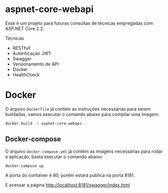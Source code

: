 # aspnet-core-webapi

Esse é um projeto para futuras consultas de técnicas empregadas com ASP.NET Core 2.2.

Técnicas

* RESTfull
* Autenticação JWT
* Swagger
* Versionamento de API
* Docker
* HealthCheck

# Docker

O arquivo `Dockerfile` já contém as instruções necessárias para serem buildadas, vamos executar o comando abaixo para compilar uma imagem.

```bash
docker build -t aspnet-core-webapi .
```

## Docker-compose

O arquivo `docker-compose.yml` já contém as imagens necessárias para rodar a aplicação, basta executar o comando abaixo:

```bash
docker-compose up
```

A porta do container é 80, porém estará pública na porta 8181.

E acessar a página [http://localhost:8181/swagger/index.html](http://localhost:8181/swagger/index.html)